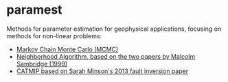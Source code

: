 # paramest
Methods for parameter estimation for geophysical applications, 
focusing on methods for non-linear problems:

+ [Markov Chain Monte Carlo (MCMC)](MCMC/)
+ [Neighborhood Algorithm, based on the two papers 
by Malcolm Sambridge (1999)](NeighborhoodAlgorithm/)
+ [CATMIP based on Sarah Minson's 2013 fault inversion paper](CATMIP/)

